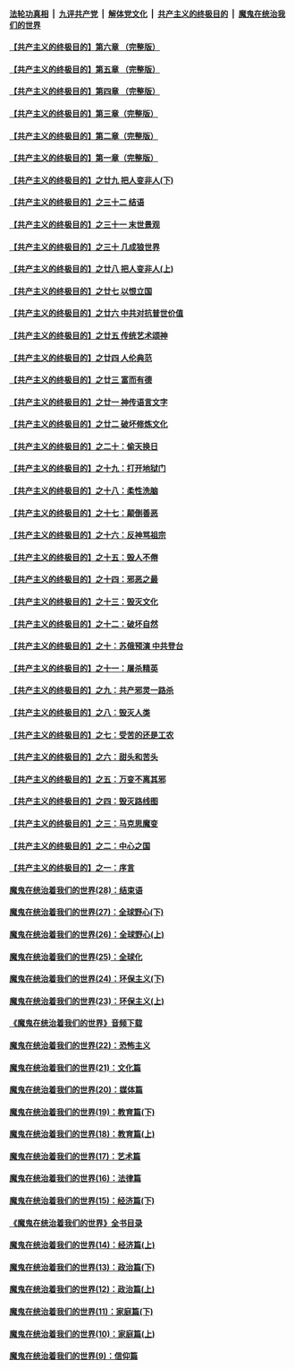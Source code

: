 ####  [法轮功真相](../../../../basic/blob/master/README.md?t=01080913) &nbsp;|&nbsp; [九评共产党](../../../../9ping.md/blob/master/README.md?t=01080913) &nbsp;|&nbsp; [解体党文化](../../../../jtdwh.md/blob/master/README.md?t=01080913)  &nbsp;|&nbsp; [共产主义的终极目的](../../../../gczydzjmd.md/blob/master/README.md?t=01080913) &nbsp;|&nbsp; [魔鬼在统治我们的世界](../../../../mgztzwmdsj.md/blob/master/README.md?t=01080913) 

#### [【共产主义的终极目的】第六章 （完整版）](../pages/nsc422/n11428913.md?t=01080913) 

#### [【共产主义的终极目的】第五章 （完整版）](../pages/nsc422/n11428912.md?t=01080913) 

#### [【共产主义的终极目的】第四章 （完整版）](../pages/nsc422/n11428907.md?t=01080913) 

#### [【共产主义的终极目的】第三章（完整版）](../pages/nsc422/n11428848.md?t=01080913) 

#### [【共产主义的终极目的】第二章（完整版）](../pages/nsc422/n11428831.md?t=01080913) 

#### [【共产主义的终极目的】第一章（完整版）](../pages/nsc422/n11417651.md?t=01080913) 

#### [【共产主义的终极目的】之廿九 把人变非人(下)](../pages/nsc422/n11344140.md?t=01080913) 

#### [【共产主义的终极目的】之三十二 结语](../pages/nsc422/n11360535.md?t=01080913) 

#### [【共产主义的终极目的】之三十一 末世景观](../pages/nsc422/n11351129.md?t=01080913) 

#### [【共产主义的终极目的】之三十 几成狼世界](../pages/nsc422/n11348280.md?t=01080913) 

#### [【共产主义的终极目的】之廿八 把人变非人(上)](../pages/nsc422/n11340492.md?t=01080913) 

#### [【共产主义的终极目的】之廿七 以恨立国](../pages/nsc422/n11336944.md?t=01080913) 

#### [【共产主义的终极目的】之廿六 中共对抗普世价值](../pages/nsc422/n11324785.md?t=01080913) 

#### [【共产主义的终极目的】之廿五 传统艺术颂神](../pages/nsc422/n11296396.md?t=01080913) 

#### [【共产主义的终极目的】之廿四 人伦典范](../pages/nsc422/n11296397.md?t=01080913) 

#### [【共产主义的终极目的】之廿三 富而有德](../pages/nsc422/n11283598.md?t=01080913) 

#### [【共产主义的终极目的】之廿一 神传语言文字](../pages/nsc422/n11263265.md?t=01080913) 

#### [【共产主义的终极目的】之廿二 破坏修炼文化](../pages/nsc422/n11245728.md?t=01080913) 

#### [【共产主义的终极目的】之二十：偷天换日](../pages/nsc422/n11238846.md?t=01080913) 

#### [【共产主义的终极目的】之十九：打开地狱门](../pages/nsc422/n11206376.md?t=01080913) 

#### [【共产主义的终极目的】之十八：柔性洗脑](../pages/nsc422/n11199994.md?t=01080913) 

#### [【共产主义的终极目的】之十七：颠倒善恶](../pages/nsc422/n11179782.md?t=01080913) 

#### [【共产主义的终极目的】之十六：反神骂祖宗](../pages/nsc422/n11166798.md?t=01080913) 

#### [【共产主义的终极目的】之十五：毁人不倦](../pages/nsc422/n11166792.md?t=01080913) 

#### [【共产主义的终极目的】之十四：邪恶之最](../pages/nsc422/n11150249.md?t=01080913) 

#### [【共产主义的终极目的】之十三：毁灭文化](../pages/nsc422/n11135227.md?t=01080913) 

#### [【共产主义的终极目的】之十二：破坏自然](../pages/nsc422/n11135214.md?t=01080913) 

#### [【共产主义的终极目的】之十：苏俄预演 中共登台](../pages/nsc422/n11118424.md?t=01080913) 

#### [【共产主义的终极目的】之十一：屠杀精英](../pages/nsc422/n11118442.md?t=01080913) 

#### [【共产主义的终极目的】之九：共产邪灵一路杀](../pages/nsc422/n11114139.md?t=01080913) 

#### [【共产主义的终极目的】之八：毁灭人类](../pages/nsc422/n11108503.md?t=01080913) 

#### [【共产主义的终极目的】之七：受苦的还是工农](../pages/nsc422/n11101809.md?t=01080913) 

#### [【共产主义的终极目的】之六：甜头和苦头](../pages/nsc422/n11096971.md?t=01080913) 

#### [【共产主义的终极目的】之五：万变不离其邪](../pages/nsc422/n11091285.md?t=01080913) 

#### [【共产主义的终极目的】之四：毁灭路线图](../pages/nsc422/n11086284.md?t=01080913) 

#### [【共产主义的终极目的】之三：马克思魔变](../pages/nsc422/n11061941.md?t=01080913) 

#### [【共产主义的终极目的】之二：中心之国](../pages/nsc422/n11047728.md?t=01080913) 

#### [【共产主义的终极目的】之一：序言](../pages/nsc422/n11086077.md?t=01080913) 

#### [魔鬼在统治着我们的世界(28)：结束语](../pages/nsc422/n10936246.md?t=01080913) 

#### [魔鬼在统治着我们的世界(27)：全球野心(下)](../pages/nsc422/n10928319.md?t=01080913) 

#### [魔鬼在统治着我们的世界(26)：全球野心(上)](../pages/nsc422/n10900318.md?t=01080913) 

#### [魔鬼在统治着我们的世界(25)：全球化](../pages/nsc422/n10788205.md?t=01080913) 

#### [魔鬼在统治着我们的世界(24)：环保主义(下)](../pages/nsc422/n10695307.md?t=01080913) 

#### [魔鬼在统治着我们的世界(23)：环保主义(上)](../pages/nsc422/n10688613.md?t=01080913) 

#### [《魔鬼在统治着我们的世界》音频下载](../pages/nsc422/n10635553.md?t=01080913) 

#### [魔鬼在统治着我们的世界(22)：恐怖主义](../pages/nsc422/n10614727.md?t=01080913) 

#### [魔鬼在统治着我们的世界(21)：文化篇](../pages/nsc422/n10597706.md?t=01080913) 

#### [魔鬼在统治着我们的世界(20)：媒体篇](../pages/nsc422/n10586579.md?t=01080913) 

#### [魔鬼在统治着我们的世界(19)：教育篇(下)](../pages/nsc422/n10564808.md?t=01080913) 

#### [魔鬼在统治着我们的世界(18)：教育篇(上)](../pages/nsc422/n10526970.md?t=01080913) 

#### [魔鬼在统治着我们的世界(17)：艺术篇](../pages/nsc422/n10499093.md?t=01080913) 

#### [魔鬼在统治着我们的世界(16)：法律篇](../pages/nsc422/n10485969.md?t=01080913) 

#### [魔鬼在统治着我们的世界(15)：经济篇(下)](../pages/nsc422/n10469975.md?t=01080913) 

#### [《魔鬼在统治着我们的世界》全书目录](../pages/nsc422/n10464261.md?t=01080913) 

#### [魔鬼在统治着我们的世界(14)：经济篇(上)](../pages/nsc422/n10457370.md?t=01080913) 

#### [魔鬼在统治着我们的世界(13)：政治篇(下)](../pages/nsc422/n10448270.md?t=01080913) 

#### [魔鬼在统治着我们的世界(12)：政治篇(上)](../pages/nsc422/n10444576.md?t=01080913) 

#### [魔鬼在统治着我们的世界(11)：家庭篇(下)](../pages/nsc422/n10440961.md?t=01080913) 

#### [魔鬼在统治着我们的世界(10)：家庭篇(上)](../pages/nsc422/n10435448.md?t=01080913) 

#### [魔鬼在统治着我们的世界(9)：信仰篇](../pages/nsc422/n10432159.md?t=01080913) 


